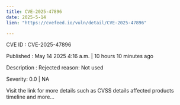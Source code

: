 ```yaml
---
title: CVE-2025-47896
date: 2025-5-14
lien: "https://cvefeed.io/vuln/detail/CVE-2025-47896"

---
```


CVE ID : CVE-2025-47896

Published :  May 14
2025
4:16 a.m. | 10 hours
10 minutes ago

Description : Rejected reason: Not used

Severity: 0.0 | NA

Visit the link for more details
such as CVSS details
affected products
timeline
and more...
